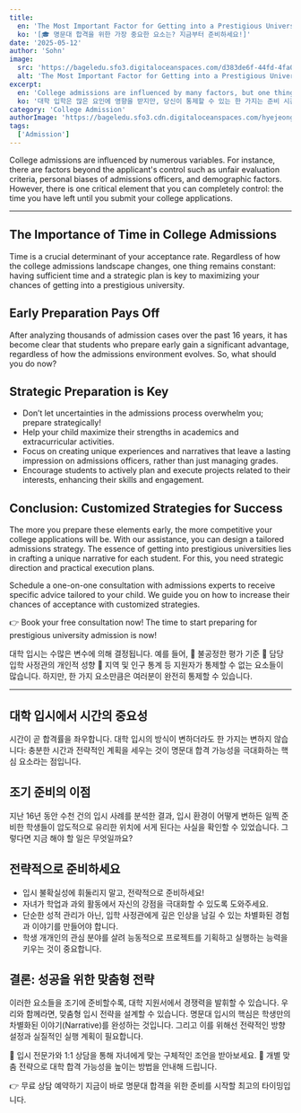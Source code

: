 ```yaml
---
title:
  en: 'The Most Important Factor for Getting into a Prestigious University? Start Preparing Now!'
  ko: '[🎓 명문대 합격을 위한 가장 중요한 요소는? 지금부터 준비하세요!]'
date: '2025-05-12'
author: 'Sohn'
image:
  src: 'https://bageledu.sfo3.digitaloceanspaces.com/d383de6f-44fd-4fa0-baeb-a8c48b38dd89.jpg'
  alt: 'The Most Important Factor for Getting into a Prestigious University? Start Preparing Now!'
excerpt:
  en: 'College admissions are influenced by many factors, but one thing you can control is your preparation time. Start strategizing now for a successful application!'
  ko: '대학 입학은 많은 요인에 영향을 받지만, 당신이 통제할 수 있는 한 가지는 준비 시간입니다. 성공적인 지원을 위해 지금부터 전략을 세우기 시작하세요!'
category: 'College Admission'
authorImage: 'https://bageledu.sfo3.cdn.digitaloceanspaces.com/hyejeong.jpg'
tags:
  ['Admission']
---
```


<div class="en-content" x-show="$store.language !== 'ko'">
<p>
  College admissions are influenced by numerous variables. For instance, there are factors beyond the applicant's control such as unfair evaluation criteria, personal biases of admissions officers, and demographic factors. However, there is one critical element that you can completely control: the time you have left until you submit your college applications.
</p>

<hr />

<h2>The Importance of Time in College Admissions</h2>
<p>
  Time is a crucial determinant of your acceptance rate. Regardless of how the college admissions landscape changes, one thing remains constant: having sufficient time and a strategic plan is key to maximizing your chances of getting into a prestigious university. 
</p>

<h2>Early Preparation Pays Off</h2>
<p>
  After analyzing thousands of admission cases over the past 16 years, it has become clear that students who prepare early gain a significant advantage, regardless of how the admissions environment evolves. So, what should you do now?
</p>

<h2>Strategic Preparation is Key</h2>
<ul>
  <li>Don’t let uncertainties in the admissions process overwhelm you; prepare strategically!</li>
  <li>Help your child maximize their strengths in academics and extracurricular activities.</li>
  <li>Focus on creating unique experiences and narratives that leave a lasting impression on admissions officers, rather than just managing grades.</li>
  <li>Encourage students to actively plan and execute projects related to their interests, enhancing their skills and engagement.</li>
</ul>

<h2>Conclusion: Customized Strategies for Success</h2>
<p>
  The more you prepare these elements early, the more competitive your college applications will be. With our assistance, you can design a tailored admissions strategy. The essence of getting into prestigious universities lies in crafting a unique narrative for each student. For this, you need strategic direction and practical execution plans.
</p>
<p>
  Schedule a one-on-one consultation with admissions experts to receive specific advice tailored to your child. We guide you on how to increase their chances of acceptance with customized strategies. 
</p>
<p>
  👉 Book your free consultation now! The time to start preparing for prestigious university admission is now!
</p>
</div>

<div class="ko-content" x-show="$store.language === 'ko'">
<p>
  대학 입시는 수많은 변수에 의해 결정됩니다. 예를 들어, 🔹 불공정한 평가 기준 🔹 담당 입학 사정관의 개인적 성향 🔹 지역 및 인구 통계 등 지원자가 통제할 수 없는 요소들이 많습니다. 하지만, 한 가지 요소만큼은 여러분이 완전히 통제할 수 있습니다. 
</p>

<hr />

<h2>대학 입시에서 시간의 중요성</h2>
<p>
  시간이 곧 합격률을 좌우합니다. 대학 입시의 방식이 변하더라도 한 가지는 변하지 않습니다: 충분한 시간과 전략적인 계획을 세우는 것이 명문대 합격 가능성을 극대화하는 핵심 요소라는 점입니다.
</p>

<h2>조기 준비의 이점</h2>
<p>
  지난 16년 동안 수천 건의 입시 사례를 분석한 결과, 입시 환경이 어떻게 변하든 일찍 준비한 학생들이 압도적으로 유리한 위치에 서게 된다는 사실을 확인할 수 있었습니다. 그렇다면 지금 해야 할 일은 무엇일까요?
</p>

<h2>전략적으로 준비하세요</h2>
<ul>
  <li>입시 불확실성에 휘둘리지 말고, 전략적으로 준비하세요!</li>
  <li>자녀가 학업과 과외 활동에서 자신의 강점을 극대화할 수 있도록 도와주세요.</li>
  <li>단순한 성적 관리가 아닌, 입학 사정관에게 깊은 인상을 남길 수 있는 차별화된 경험과 이야기를 만들어야 합니다.</li>
  <li>학생 개개인의 관심 분야를 살려 능동적으로 프로젝트를 기획하고 실행하는 능력을 키우는 것이 중요합니다.</li>
</ul>

<h2>결론: 성공을 위한 맞춤형 전략</h2>
<p>
  이러한 요소들을 조기에 준비할수록, 대학 지원서에서 경쟁력을 발휘할 수 있습니다. 우리와 함께라면, 맞춤형 입시 전략을 설계할 수 있습니다. 명문대 입시의 핵심은 학생만의 차별화된 이야기(Narrative)를 완성하는 것입니다. 그리고 이를 위해선 전략적인 방향 설정과 실질적인 실행 계획이 필요합니다.
</p>
<p>
  📌 입시 전문가와 1:1 상담을 통해 자녀에게 맞는 구체적인 조언을 받아보세요. 📌 개별 맞춤 전략으로 대학 합격 가능성을 높이는 방법을 안내해 드립니다. 
</p>
<p>
  👉 무료 상담 예약하기 지금이 바로 명문대 합격을 위한 준비를 시작할 최고의 타이밍입니다.
</p>
</div>